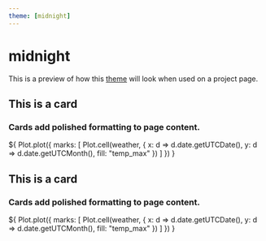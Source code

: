 ```yaml
---
theme: [midnight]
---
```


# midnight
This is a preview of how this [theme](./config#theme) will look when used on a project page.

<div class="grid grid-cols-2">
  <div class="card">
    <h2>This is a card</h2>
    <h3>Cards add polished formatting to page content.</h3>
    ${
      Plot.plot({
        marks: [
          Plot.cell(weather, {
            x: d => d.date.getUTCDate(),
            y: d => d.date.getUTCMonth(),
            fill: "temp_max"
          })
        ]
      })
    }
  </div>
  <div class="card">
    <h2>This is a card</h2>
    <h3>Cards add polished formatting to page content.</h3>
    ${
      Plot.plot({
        marks: [
          Plot.cell(weather, {
            x: d => d.date.getUTCDate(),
            y: d => d.date.getUTCMonth(),
            fill: "temp_max"
          })
        ]
      })
    }
  </div>
</div>